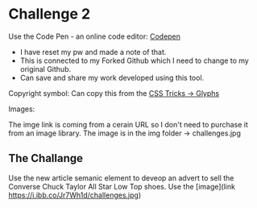 # Challenge 2

Use the Code Pen - an online code editor: [Codepen](https://codepen.io/vantsang888/pen/xxYRwpj)

- I have reset my pw and made a note of that.
- This is connected to my Forked Github which I need to change to my original Github.
- Can save and share my work developed using this tool.

Copyright symbol:
Can copy this from the [CSS Tricks -> Glyphs](https://css-tricks.com/snippets/html/glyphs/)

Images:

The imge link is coming from a cerain URL so I don't need to purchase it from an image library.
The image is in the img folder -> challenges.jpg

## The Challange

Use the new article semanic element to deveop an advert to sell the Converse Chuck Taylor All Star Low Top shoes.
Use the [image](link https://i.ibb.co/Jr7Wh1d/challenges.jpg)
